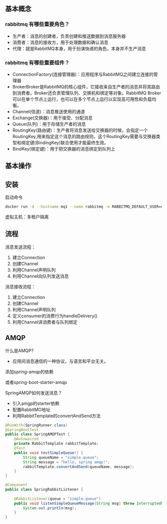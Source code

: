 ## 基本概念

### rabbitmq 有哪些重要角色？

- 生产者：消息的创建者，负责创建和推送数据到消息服务器
- 消费者：消息的接收方，用于处理数据和确认消息
- 代理：就是RabbitMQ本身，用于扮演快递的角色，本身并不生产消息

### rabbitmq 有哪些重要组件？

- ConnectionFactory(连接管理器)：应用程序与RabbitMQ之间建立连接的管理器
- BrokerBroker是RabbitMQ的核心组件，它接收来自生产者的消息并将其路由到消费者。Broker还负责管理队列、交换机和绑定等对象。RabbitMQ Broker可以在单个节点上运行，也可以在多个节点上运行以实现高可用性和负载均衡。
- Channel(信道)：消息推送使用的通道
- Exchange(交换器)：用于接受、分配消息
- Queue(队列)：用于存储生产者的消息
- RoutingKey(路由键)：生产者将消息发送给交换器的时候，会指定一个RoutingKey,用来指定这个消息的路由规则，这个RoutingKey需要与交换器类型和绑定键(BindingKey)联合使用才能最终生效。
- BindKey(绑定键)：用于把交换器的消息绑定到队列上

## 基本操作

## 安装

启动命令

```sh
docker run -d --hostname mq1 --name rabbitmq -e RABBITMQ_DEFAULT_USER=david -e RABBITMQ_DEFAULT_PASS=DavidLiu7 -p 15672:15672 -p 5672:5672 rabbitmq:3-management
```

虚拟主机：多租户隔离

## 流程

消息发送流程：

1. 建立Connection
2. 创建Channel
3. 利用Channel声明队列
4. 利用Channel向队列发送消息

消息接收流程：

1. 建立Connection
2. 创建Channel
3. 利用Channel声明队列
4. 定义consumer的消费行为handleDelivery()
5. 利用Channel讲消费者与队列绑定



## AMQP

什么是AMQP?

- 应用间消息通信的一种协议，与语言和平台无关。



添加spring-amqp的依赖

或者spring-boot-starter-amqp



SpringAMQP如何发送消息？

- 引入amgp的starter依赖
- 配置RabbitMO地址
- 利用RabbitTemplate的convertAndSend方法

```java
@RunWith(SpringRunner.class)
@SpringBootTest
public class SpringAMQPTest {
    @Autowaired
    private RabbitTemplate rabbitTemplate;
    @Test
    public void testSimpleQueue() {
        String queueName = "simple.queue";
        String message = "hello, spring amqp!";
        rabbitTemplate.convertAndSend(queueName, message);
    }
}
```



```java
@Component
public class SpringRabbitListener {
    
    @RabbitListener(queue = "simple.queue")
    public void listenSimpleQueueMessage(String msg) throw InterruptedException {
        System.out.println(msg);
    }
}
```

